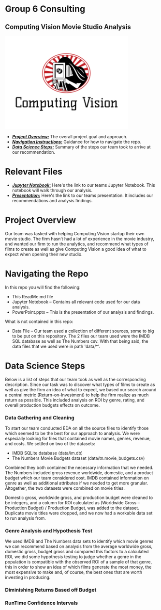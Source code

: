 # Group 6 Consulting 
## Computing Vision Movie Studio Analysis 
![logo](logo.png)

* [***Project Overview:***](#project-overview) The overall project goal and approach.
* [***Navigation Instructions:***](#navigating-the-repo) Guidance for how to navigate the repo.
* [***Data Science Steps:***](#data-science-steps) Summary of the steps our team took to arrive at our recommendation.


# Relevant Files

* [***Jupyter Notebook:***]() Here's the link to our teams Jupyter Notebook. This notebook will walk through our analysis.
* [***Presentation:***]() Here's the link to our teams presentation. It includes our recommendations and analysis findings.


# Project Overview

Our team was tasked with helping Computing Vision startup their own movie studio. The firm hasn’t had a lot of experience in the movie industry, and wanted our firm to run the analytics, and recommend what types of films to create as well as give Computing Vision a good idea of what to expect when opening their new studio. 

# Navigating the Repo
In this repo you will find the following: 
-	This ReadMe.md file
-	Jupyter Notebook – Contains all relevant code used for our data analysis.
-	PowerPoint.pptx – This is the presentation of our analysis and findings.

What is not contained in this repo:
-	Data File – Our team used a collection of different sources, some to big to be put on this repository. The 2 files our team used were the IMDB SQL database as well as The Numbers csv. With that being said, the data files that we used were in path 'data/*'.


# Data Science Steps
Below is a list of steps that our team took as well as the corresponding description. Since our task was to discover what types of films to create as well as give the firm an idea of what to expect, we based our search around a central metric (Return-on-Investment) to help the firm realize as much return as possible. This included analysis on ROI by genre, rating, and overall production budgets effects on outcome.

### Data Gathering and Cleaning
To start our team conducted EDA on all the source files to identify those which seemed to be the best for our approach to analysis. We were especially looking for files that contained movie names, genres, revenue, and costs. We settled on two of the datasets:
-	IMDB SQLite database (data/im.db)
-	The Numbers Movie Budgets dataset (data/tn.movie_budgets.csv)

Combined they both contained the necessary information that we needed. The Numbers included gross revenue worldwide, domestic, and a product budget which our team considered cost. IMDB contained information on genre as well as additional attributes if we needed to get more granular. Altogether, the two datasets were combined on movie titles. 

Domestic gross, worldwide gross, and production budget were cleaned to be integers, and a column for ROI calculated as (Worldwide Gross – Production Budget) / Production Budget, was added to the dataset. Duplicate movie titles were dropped, and we now had a workable data set to run analysis from. 

### Genre Analysis and Hypothesis Test
We used IMDB and The Numbers data sets to identify which movie genres we can recommend based on analysis from the average worldwide gross, domestic gross, budget gross and compared this factors to a calculated ROI, we did some hypothesis testing to judge whether a genre in the population is compatible with the observed ROI of a sample of that genre, this in order to show an idea of which films generate the most money, the most expensive to make and, of course, the best ones that are worth investing in producing.

### Diminishing Returns Based off Budget


### RunTime Confidence Intervals
